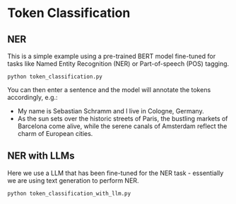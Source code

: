 # Token Classification

## NER

This is a simple example using a pre-trained BERT model fine-tuned for tasks like Named Entity Recognition (NER) or Part-of-speech (POS) tagging.

```console
python token_classification.py
```

You can then enter a sentence and the model will annotate the tokens accordingly, e.g.:

- My name is Sebastian Schramm and I live in Cologne, Germany.
- As the sun sets over the historic streets of Paris, the bustling markets of Barcelona come alive, while the serene canals of Amsterdam reflect the charm of European cities.

## NER with LLMs

Here we use a LLM that has been fine-tuned for the NER task -  essentially we are using text generation to perform NER.

```bash
python token_classification_with_llm.py
```
